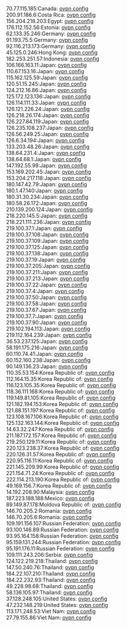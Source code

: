 70.77.115.185:Canada: [ovpn config](vpn/70_77_115_185.ovpn)  
200.91.186.6:Costa Rica: [ovpn config](vpn/200_91_186_6.ovpn)  
156.204.218.203:Egypt: [ovpn config](vpn/156_204_218_203.ovpn)  
176.112.152.56:Estonia: [ovpn config](vpn/176_112_152_56.ovpn)  
62.133.35.246:Germany: [ovpn config](vpn/62_133_35_246.ovpn)  
91.193.75.5:Germany: [ovpn config](vpn/91_193_75_5.ovpn)  
92.116.213.173:Germany: [ovpn config](vpn/92_116_213_173.ovpn)  
45.125.0.246:Hong Kong: [ovpn config](vpn/45_125_0_246.ovpn)  
182.253.251.57:Indonesia: [ovpn config](vpn/182_253_251_57.ovpn)  
106.166.163.11:Japan: [ovpn config](vpn/106_166_163_11.ovpn)  
110.67.153.16:Japan: [ovpn config](vpn/110_67_153_16.ovpn)  
115.162.125.59:Japan: [ovpn config](vpn/115_162_125_59.ovpn)  
120.51.15.245:Japan: [ovpn config](vpn/120_51_15_245.ovpn)  
124.212.16.86:Japan: [ovpn config](vpn/124_212_16_86.ovpn)  
125.172.123.136:Japan: [ovpn config](vpn/125_172_123_136.ovpn)  
126.114.111.33:Japan: [ovpn config](vpn/126_114_111_33.ovpn)  
126.121.226.24:Japan: [ovpn config](vpn/126_121_226_24.ovpn)  
126.218.26.174:Japan: [ovpn config](vpn/126_218_26_174.ovpn)  
126.227.84.119:Japan: [ovpn config](vpn/126_227_84_119.ovpn)  
126.235.108.237:Japan: [ovpn config](vpn/126_235_108_237.ovpn)  
126.56.249.25:Japan: [ovpn config](vpn/126_56_249_25.ovpn)  
126.6.34.194:Japan: [ovpn config](vpn/126_6_34_194.ovpn)  
133.203.48.26:Japan: [ovpn config](vpn/133_203_48_26.ovpn)  
138.64.231.4:Japan: [ovpn config](vpn/138_64_231_4.ovpn)  
138.64.68.1:Japan: [ovpn config](vpn/138_64_68_1.ovpn)  
147.192.55.99:Japan: [ovpn config](vpn/147_192_55_99.ovpn)  
153.169.202.45:Japan: [ovpn config](vpn/153_169_202_45.ovpn)  
153.204.217.118:Japan: [ovpn config](vpn/153_204_217_118.ovpn)  
180.147.42.79:Japan: [ovpn config](vpn/180_147_42_79.ovpn)  
180.1.47.140:Japan: [ovpn config](vpn/180_1_47_140.ovpn)  
180.31.30.234:Japan: [ovpn config](vpn/180_31_30_234.ovpn)  
180.58.26.172:Japan: [ovpn config](vpn/180_58_26_172.ovpn)  
210.139.200.124:Japan: [ovpn config](vpn/210_139_200_124.ovpn)  
218.220.145.5:Japan: [ovpn config](vpn/218_220_145_5.ovpn)  
218.221.111.236:Japan: [ovpn config](vpn/218_221_111_236.ovpn)  
219.100.37.1:Japan: [ovpn config](vpn/219_100_37_1.ovpn)  
219.100.37.108:Japan: [ovpn config](vpn/219_100_37_108.ovpn)  
219.100.37.109:Japan: [ovpn config](vpn/219_100_37_109.ovpn)  
219.100.37.125:Japan: [ovpn config](vpn/219_100_37_125.ovpn)  
219.100.37.138:Japan: [ovpn config](vpn/219_100_37_138.ovpn)  
219.100.37.19:Japan: [ovpn config](vpn/219_100_37_19.ovpn)  
219.100.37.205:Japan: [ovpn config](vpn/219_100_37_205.ovpn)  
219.100.37.211:Japan: [ovpn config](vpn/219_100_37_211.ovpn)  
219.100.37.213:Japan: [ovpn config](vpn/219_100_37_213.ovpn)  
219.100.37.22:Japan: [ovpn config](vpn/219_100_37_22.ovpn)  
219.100.37.4:Japan: [ovpn config](vpn/219_100_37_4.ovpn)  
219.100.37.50:Japan: [ovpn config](vpn/219_100_37_50.ovpn)  
219.100.37.58:Japan: [ovpn config](vpn/219_100_37_58.ovpn)  
219.100.37.67:Japan: [ovpn config](vpn/219_100_37_67.ovpn)  
219.100.37.7:Japan: [ovpn config](vpn/219_100_37_7.ovpn)  
219.100.37.90:Japan: [ovpn config](vpn/219_100_37_90.ovpn)  
219.102.194.113:Japan: [ovpn config](vpn/219_102_194_113.ovpn)  
219.112.164.239:Japan: [ovpn config](vpn/219_112_164_239.ovpn)  
36.53.237.125:Japan: [ovpn config](vpn/36_53_237_125.ovpn)  
58.191.175.216:Japan: [ovpn config](vpn/58_191_175_216.ovpn)  
60.110.74.41:Japan: [ovpn config](vpn/60_110_74_41.ovpn)  
60.152.160.238:Japan: [ovpn config](vpn/60_152_160_238.ovpn)  
90.149.136.23:Japan: [ovpn config](vpn/90_149_136_23.ovpn)  
110.35.53.154:Korea Republic of: [ovpn config](vpn/110_35_53_154.ovpn)  
112.164.15.35:Korea Republic of: [ovpn config](vpn/112_164_15_35.ovpn)  
116.123.105.35:Korea Republic of: [ovpn config](vpn/116_123_105_35.ovpn)  
118.36.111.168:Korea Republic of: [ovpn config](vpn/118_36_111_168.ovpn)  
119.149.81.105:Korea Republic of: [ovpn config](vpn/119_149_81_105.ovpn)  
121.182.194.153:Korea Republic of: [ovpn config](vpn/121_182_194_153.ovpn)  
121.88.151.197:Korea Republic of: [ovpn config](vpn/121_88_151_197.ovpn)  
123.108.167.106:Korea Republic of: [ovpn config](vpn/123_108_167_106.ovpn)  
125.132.163.144:Korea Republic of: [ovpn config](vpn/125_132_163_144.ovpn)  
14.63.32.247:Korea Republic of: [ovpn config](vpn/14_63_32_247.ovpn)  
211.187.172.157:Korea Republic of: [ovpn config](vpn/211_187_172_157.ovpn)  
219.250.129.11:Korea Republic of: [ovpn config](vpn/219_250_129_11.ovpn)  
220.123.238.37:Korea Republic of: [ovpn config](vpn/220_123_238_37.ovpn)  
220.126.31.57:Korea Republic of: [ovpn config](vpn/220_126_31_57.ovpn)  
220.95.116.11:Korea Republic of: [ovpn config](vpn/220_95_116_11.ovpn)  
221.145.209.99:Korea Republic of: [ovpn config](vpn/221_145_209_99.ovpn)  
221.154.71.24:Korea Republic of: [ovpn config](vpn/221_154_71_24.ovpn)  
222.114.213.190:Korea Republic of: [ovpn config](vpn/222_114_213_190.ovpn)  
49.169.156.7:Korea Republic of: [ovpn config](vpn/49_169_156_7.ovpn)  
14.192.208.90:Malaysia: [ovpn config](vpn/14_192_208_90.ovpn)  
187.223.188.188:Mexico: [ovpn config](vpn/187_223_188_188.ovpn)  
89.149.87.178:Moldova Republic of: [ovpn config](vpn/89_149_87_178.ovpn)  
146.70.205.2:Romania: [ovpn config](vpn/146_70_205_2.ovpn)  
146.70.205.6:Romania: [ovpn config](vpn/146_70_205_6.ovpn)  
109.191.156.107:Russian Federation: [ovpn config](vpn/109_191_156_107.ovpn)  
93.100.146.89:Russian Federation: [ovpn config](vpn/93_100_146_89.ovpn)  
93.95.164.158:Russian Federation: [ovpn config](vpn/93_95_164_158.ovpn)  
95.159.131.244:Russian Federation: [ovpn config](vpn/95_159_131_244.ovpn)  
95.191.176.11:Russian Federation: [ovpn config](vpn/95_191_176_11.ovpn)  
109.111.243.206:Serbia: [ovpn config](vpn/109_111_243_206.ovpn)  
124.122.219.218:Thailand: [ovpn config](vpn/124_122_219_218.ovpn)  
147.50.240.76:Thailand: [ovpn config](vpn/147_50_240_76.ovpn)  
184.22.107.210:Thailand: [ovpn config](vpn/184_22_107_210.ovpn)  
184.22.232.93:Thailand: [ovpn config](vpn/184_22_232_93.ovpn)  
49.228.98.68:Thailand: [ovpn config](vpn/49_228_98_68.ovpn)  
58.136.105.97:Thailand: [ovpn config](vpn/58_136_105_97.ovpn)  
37.128.248.105:United States: [ovpn config](vpn/37_128_248_105.ovpn)  
47.232.148.219:United States: [ovpn config](vpn/47_232_148_219.ovpn)  
113.171.248.53:Viet Nam: [ovpn config](vpn/113_171_248_53.ovpn)  
27.79.155.86:Viet Nam: [ovpn config](vpn/27_79_155_86.ovpn)  
